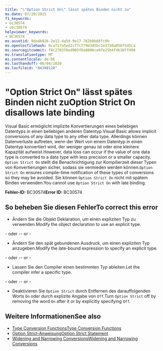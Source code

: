 ```yaml
---
title: "\"Option Strict On\" lässt spätes Binden nicht zu"
ms.date: 07/20/2015
f1_keywords:
- bc30574
- vbc30574
helpviewer_keywords:
- BC30574
ms.assetid: 9da4b826-2e12-4a5d-9e17-762b0b68fc9b
ms.openlocfilehash: 0caf17a5ed2cf7c779d3d5bc2e3758a056f545ca
ms.sourcegitcommit: f8c270376ed905f6a8896ce0fe25b4f4b38ff498
ms.translationtype: MT
ms.contentlocale: de-DE
ms.lasthandoff: 06/04/2020
ms.locfileid: "84398128"
---
```

# <a name="option-strict-on-disallows-late-binding"></a><span data-ttu-id="5b297-102">"Option Strict On" lässt spätes Binden nicht zu</span><span class="sxs-lookup"><span data-stu-id="5b297-102">Option Strict On disallows late binding</span></span>
<span data-ttu-id="5b297-103">Visual Basic ermöglicht implizite Konvertierungen eines beliebigen Datentyps in einen beliebigen anderen Datentyp.</span><span class="sxs-lookup"><span data-stu-id="5b297-103">Visual Basic allows implicit conversions of any data type to any other data type.</span></span> <span data-ttu-id="5b297-104">Allerdings können Datenverluste auftreten, wenn der Wert von einem Datentyp in einen Datentyp konvertiert wird, der weniger genau ist oder eine kleinere Kapazität aufweist.</span><span class="sxs-lookup"><span data-stu-id="5b297-104">However, data loss can occur if the value of one data type is converted to a data type with less precision or a smaller capacity.</span></span> <span data-ttu-id="5b297-105">`Option Strict On` stellt die Benachrichtigung zur Kompilierzeit dieser Typen von Konvertierungen sicher, sodass sie vermieden werden können.</span><span class="sxs-lookup"><span data-stu-id="5b297-105">`Option Strict On` ensures compile-time notification of these types of conversions so they may be avoided.</span></span> <span data-ttu-id="5b297-106">Sie können `Option Strict On` nicht mit spätem Binden verwenden.</span><span class="sxs-lookup"><span data-stu-id="5b297-106">You cannot use `Option Strict On` with late binding.</span></span>  

 <span data-ttu-id="5b297-107">**Fehler-ID:** BC30574</span><span class="sxs-lookup"><span data-stu-id="5b297-107">**Error ID:** BC30574</span></span>  
  
## <a name="to-correct-this-error"></a><span data-ttu-id="5b297-108">So beheben Sie diesen Fehler</span><span class="sxs-lookup"><span data-stu-id="5b297-108">To correct this error</span></span>  
  
- <span data-ttu-id="5b297-109">Ändern Sie die Objekt Deklaration, um einen expliziten Typ zu verwenden.</span><span class="sxs-lookup"><span data-stu-id="5b297-109">Modify the object declaration to use an explicit type.</span></span>  
  
 <span data-ttu-id="5b297-110">\- oder -</span><span class="sxs-lookup"><span data-stu-id="5b297-110">\- or -</span></span>  
  
- <span data-ttu-id="5b297-111">Ändern Sie den spät gebundenen Ausdruck, um einen expliziten Typ anzugeben.</span><span class="sxs-lookup"><span data-stu-id="5b297-111">Modify the late-bound expression to specify an explicit type.</span></span>  
  
 <span data-ttu-id="5b297-112">\- oder -</span><span class="sxs-lookup"><span data-stu-id="5b297-112">\- or -</span></span>  
  
- <span data-ttu-id="5b297-113">Lassen Sie den Compiler einen bestimmten Typ ableiten.</span><span class="sxs-lookup"><span data-stu-id="5b297-113">Let the compiler infer a specific type.</span></span>  
  
 <span data-ttu-id="5b297-114">\- oder -</span><span class="sxs-lookup"><span data-stu-id="5b297-114">\- or -</span></span>  
  
- <span data-ttu-id="5b297-115">Deaktivieren Sie `Option Strict` durch Entfernen des darauffolgenden Worts `On` oder durch explizite Angabe von `Off`.</span><span class="sxs-lookup"><span data-stu-id="5b297-115">Turn `Option Strict` off by removing the word `On` after it or by explicitly specifying `Off`.</span></span>  
  
## <a name="see-also"></a><span data-ttu-id="5b297-116">Weitere Informationen</span><span class="sxs-lookup"><span data-stu-id="5b297-116">See also</span></span>

- [<span data-ttu-id="5b297-117">Type Conversion Functions</span><span class="sxs-lookup"><span data-stu-id="5b297-117">Type Conversion Functions</span></span>](../language-reference/functions/type-conversion-functions.md)
- [<span data-ttu-id="5b297-118">Option Strict-Anweisung</span><span class="sxs-lookup"><span data-stu-id="5b297-118">Option Strict Statement</span></span>](../language-reference/statements/option-strict-statement.md)
- [<span data-ttu-id="5b297-119">Widening and Narrowing Conversions</span><span class="sxs-lookup"><span data-stu-id="5b297-119">Widening and Narrowing Conversions</span></span>](../programming-guide/language-features/data-types/widening-and-narrowing-conversions.md)
